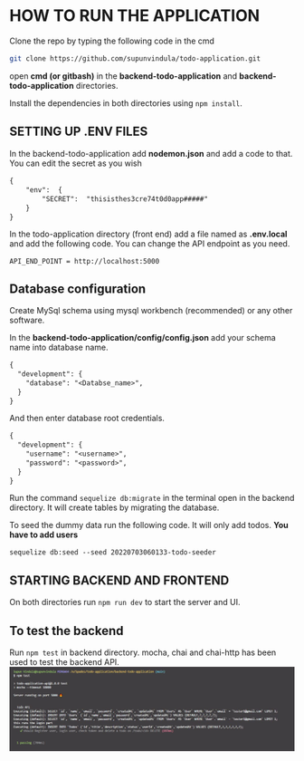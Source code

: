 # HOW TO RUN THE APPLICATION

Clone the repo by typing the following code in the cmd
```bash
git clone https://github.com/supunvindula/todo-application.git
```
open **cmd (or gitbash)** in the **backend-todo-application** and **backend-todo-application** directories.

Install the dependencies in both directories using `npm install`.

## SETTING UP .ENV FILES

In the backend-todo-application add **nodemon.json** and add a code to that. You can edit the secret as you wish

    {
	    "env":  {
		    "SECRET":  "thisisthes3cre74t0d0app#####"
	    }
    }

In the todo-application directory (front end) add  a file named as **.env.local** and add the following code. You can change the API endpoint as you need.

    API_END_POINT = http://localhost:5000


## Database configuration
Create MySql schema using mysql workbench (recommended) or any other software.

In the **backend-todo-application/config/config.json** add your schema name into database name.
```
{
  "development": {
    "database": "<Databse_name>",
  }
}
```
And then enter database root credentials.
```
{
  "development": {
    "username": "<username>",
    "password": "<password>",
  }
}
```

Run the command `sequelize db:migrate` in the terminal open in the backend directory. It will create tables by migrating the database.

To seed the dummy data run the following code. It will only add todos. **You have to add users**

    sequelize db:seed --seed 20220703060133-todo-seeder

## STARTING BACKEND AND FRONTEND
On both directories run `npm run dev` to start the server and UI.

## To test the backend
Run `npm test` in backend directory. mocha, chai and chai-http has been used to test the backend API.
![test result](https://github.com/supunvindula/todo-application/blob/main/test-result.JPG)
